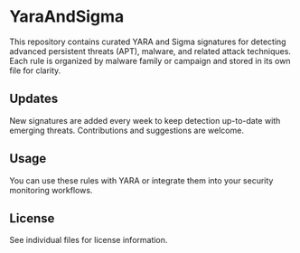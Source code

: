 # YaraAndSigma

This repository contains curated YARA and Sigma signatures for detecting advanced persistent threats (APT), malware, and related attack techniques. Each rule is organized by malware family or campaign and stored in its own file for clarity.

## Updates

New signatures are added every week to keep detection up-to-date with emerging threats. Contributions and suggestions are welcome.

## Usage

You can use these rules with YARA or integrate them into your security monitoring workflows.

## License

See individual files for license information.

